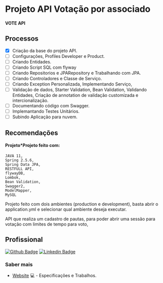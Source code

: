 # Projeto API Votação por associado
#### VOTE API

## Processos
- [x] Criação da base do projeto API.
- [ ] Configurações, Profiles Developer e Product.
- [ ] Criando Entidades.
- [ ] Criando Script SQL com flyway
- [ ] Criando Repositorios e JPARepository e Trabalhando com JPA.
- [ ] Criando Controladores e Classe de Serviço.
- [ ] Criando Exception Personalizada, Implementando Serviço, 
- [ ] Validação de dados, Starter Validation, Bean Validation, Validando Entidades, Criação de annotation de validação customizada e intercionalização.
- [ ] Documentando código com Swagger.
- [ ] Implemantando Testes Unitários.
- [ ] Subindo Aplicação para nuvem.

## Recomendações
#### Projeto*Projeto feito com:
    JAVA 11, 
    Spring 2.5.6, 
    Spring Data JPA, 
    RESTFULL API, 
    flywayDB, 
    Lombok, 
    Bean Validation,
    Swagger2,
    ModelMapper,
    MySQL

Projeto feito com dois ambientes (production e development), basta abrir o application.yml e selecionar qual ambiente deseja executar.

API que realiza um cadastro de pautas, para poder abrir uma sessão para votação com limites de tempo para voto,

## Profissional

[![Github Badge](https://img.shields.io/badge/-Github-000?style=flat-square&logo=Github&logoColor=white&link=https://github.com/AndersonSAndrade)](https://github.com/AndersonSAndrade)
[![Linkedin Badge](https://img.shields.io/badge/-LinkedIn-blue?style=flat-square&logo=Linkedin&logoColor=white&link=https://www.linkedin.com/in/anderson-s-andrade-59b38564/)](https://www.linkedin.com/in/anderson-s-andrade-59b38564/)

### Saber mais
- [Website](https://andersonsandrade.github.io/adsdev.github.io/) 💻 - Especificações e Trabalhos.
